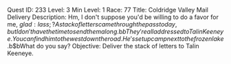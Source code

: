 Quest ID: 233
Level: 3
Min Level: 1
Race: 77
Title: Coldridge Valley Mail Delivery
Description: Hm, I don't suppose you'd be willing to do a favor for me, $g lad : lass;? A stack of letters came through the pass today, but I don't have the time to send them along.$b$bThey're all addressed to Talin Keeneye. You can find him to the west down the road. He's set up camp next to the frozen lake.$b$bWhat do you say?
Objective: Deliver the stack of letters to Talin Keeneye.
